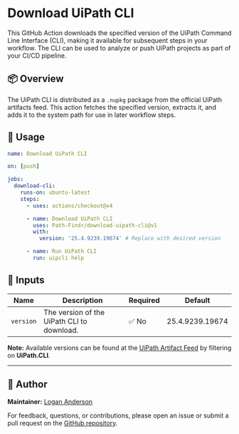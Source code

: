 # Download UiPath CLI

This GitHub Action downloads the specified version of the UiPath Command Line Interface (CLI), making it available for subsequent steps in your workflow. The CLI can be used to analyze or push UiPath projects as part of your CI/CD pipeline.

## 📦 Overview

The UiPath CLI is distributed as a `.nupkg` package from the official UiPath artifacts feed. This action fetches the specified version, extracts it, and adds it to the system path for use in later workflow steps.



## 🚀 Usage

```yaml
name: Download UiPath CLI

on: [push]

jobs:
  download-cli:
    runs-on: ubuntu-latest
    steps:
      - uses: actions/checkout@v4

      - name: Download UiPath CLI
        uses: Path-Findr/download-uipath-cli@v1
        with:
          version: '25.4.9239.19674' # Replace with desired version

      - name: Run UiPath CLI
        run: uipcli help
```

## 🔧 Inputs

| Name     | Description                                   | Required | Default |
|----------|-----------------------------------------------|----------|---------|
| `version` | The version of the UiPath CLI to download.    | ✅ No   | 25.4.9239.19674     |

**Note:** Available versions can be found at the [UiPath Artifact Feed](https://uipath.visualstudio.com/Public.Feeds/_artifacts/feed/UiPath-Official) by filtering on **UiPath.CLI**.


---

## 👤 Author

**Maintainer:** [Logan Anderson](https://www.linkedin.com/in/logan-anderson-761341165/)

For feedback, questions, or contributions, please open an issue or submit a pull request on the [GitHub repository](https://github.com/Path-Findr/Download-UiPath-CLI).
